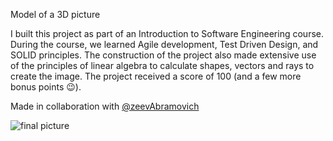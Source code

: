 Model of a 3D picture

I built this project as part of an Introduction to Software Engineering course.
During the course, we learned Agile development, Test Driven Design, and SOLID principles.
The construction of the project also made extensive use of the principles of linear algebra to calculate shapes, vectors and rays to create the image.
The project received a score of 100 (and a few more bonus points 😉).

Made in collaboration with [@zeevAbramovich](https://github.com/zeviAbramovich)

![final picture](https://github.com/binim10/IME5780/blob/master/Beach%20waves%20with%20algo.png)
